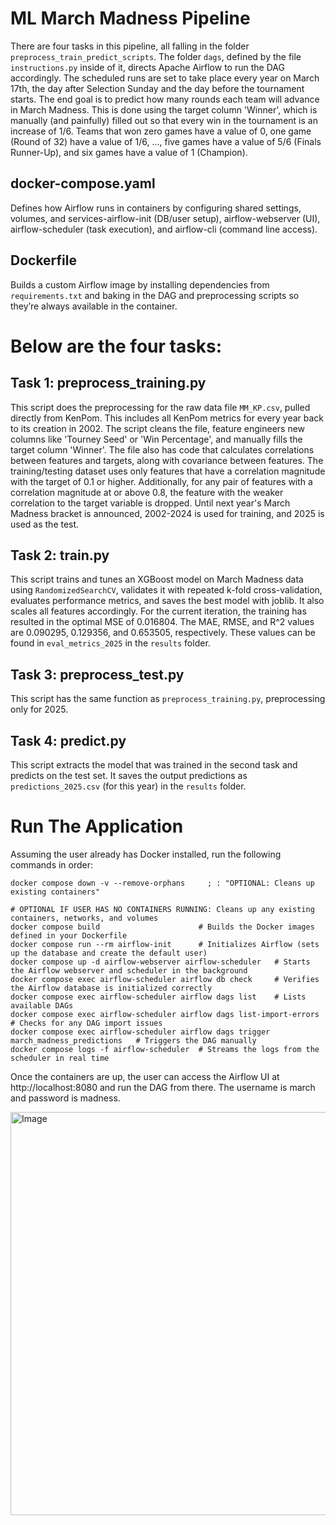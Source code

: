 # ML March Madness Pipeline

There are four tasks in this pipeline, all falling in the folder ```preprocess_train_predict_scripts```. The folder ```dags```, defined by the file ```instructions.py``` inside of it, directs Apache Airflow to run the DAG accordingly. The scheduled runs are set to take place every year on March 17th, the day after Selection Sunday and the day before the tournament starts. The end goal is to predict how many rounds each team will advance in March Madness. This is done using the target column 'Winner', which is manually (and painfully) filled out so that every win in the tournament is an increase of 1/6. Teams that won zero games have a value of 0, one game (Round of 32) have a value of 1/6, ..., five games have a value of 5/6 (Finals Runner-Up), and six games have a value of 1 (Champion).

## docker-compose.yaml
Defines how Airflow runs in containers by configuring shared settings, volumes, and services-airflow-init (DB/user setup), airflow-webserver (UI), airflow-scheduler (task execution), and airflow-cli (command line access).

## Dockerfile
Builds a custom Airflow image by installing dependencies from ```requirements.txt``` and baking in the DAG and preprocessing scripts so they’re always available in the container.

# Below are the four tasks:

## Task 1: preprocess_training.py
This script does the preprocessing for the raw data file ```MM_KP.csv```, pulled directly from KenPom. This includes all KenPom metrics for every year back to its creation in 2002. The script cleans the file, feature engineers new columns like 'Tourney Seed' or 'Win Percentage', and manually fills the target column 'Winner'. The file also has code that calculates correlations between features and targets, along with covariance between features. The training/testing dataset uses only features that have a correlation magnitude with the target of 0.1 or higher. Additionally, for any pair of features with a correlation magnitude at or above 0.8, the feature with the weaker correlation to the target variable is dropped. Until next year's March Madness bracket is announced, 2002-2024 is used for training, and 2025 is used as the test. 

## Task 2: train.py
This script trains and tunes an XGBoost model on March Madness data using ```RandomizedSearchCV```, validates it with repeated k-fold cross-validation, evaluates performance metrics, and saves the best model with joblib. It also scales all features accordingly. For the current iteration, the training has resulted in the optimal MSE of 0.016804. The MAE, RMSE, and R^2 values are 0.090295, 0.129356, and 0.653505, respectively. These values can be found in ```eval_metrics_2025``` in the ```results``` folder. 

## Task 3: preprocess_test.py
This script has the same function as ```preprocess_training.py```, preprocessing only for 2025. 

## Task 4: predict.py
This script extracts the model that was trained in the second task and predicts on the test set. It saves the output predictions as ```predictions_2025.csv``` (for this year) in the ```results``` folder. 

# Run The Application
Assuming the user already has Docker installed, run the following commands in order:
```
docker compose down -v --remove-orphans     ; : "OPTIONAL: Cleans up existing containers"

# OPTIONAL IF USER HAS NO CONTAINERS RUNNING: Cleans up any existing containers, networks, and volumes 
docker compose build                      # Builds the Docker images defined in your Dockerfile  
docker compose run --rm airflow-init      # Initializes Airflow (sets up the database and create the default user)  
docker compose up -d airflow-webserver airflow-scheduler   # Starts the Airflow webserver and scheduler in the background  
docker compose exec airflow-scheduler airflow db check     # Verifies the Airflow database is initialized correctly  
docker compose exec airflow-scheduler airflow dags list    # Lists available DAGs  
docker compose exec airflow-scheduler airflow dags list-import-errors  # Checks for any DAG import issues  
docker compose exec airflow-scheduler airflow dags trigger march_madness_predictions   # Triggers the DAG manually  
docker compose logs -f airflow-scheduler  # Streams the logs from the scheduler in real time
```

Once the containers are up, the user can access the Airflow UI at http://localhost:8080 and run the DAG from there. The username is march and password is madness. 

<img width="1508" height="645" alt="Image" src="https://github.com/user-attachments/assets/7d14ea9e-0305-466e-a09d-9fbaa66ddfab" />
